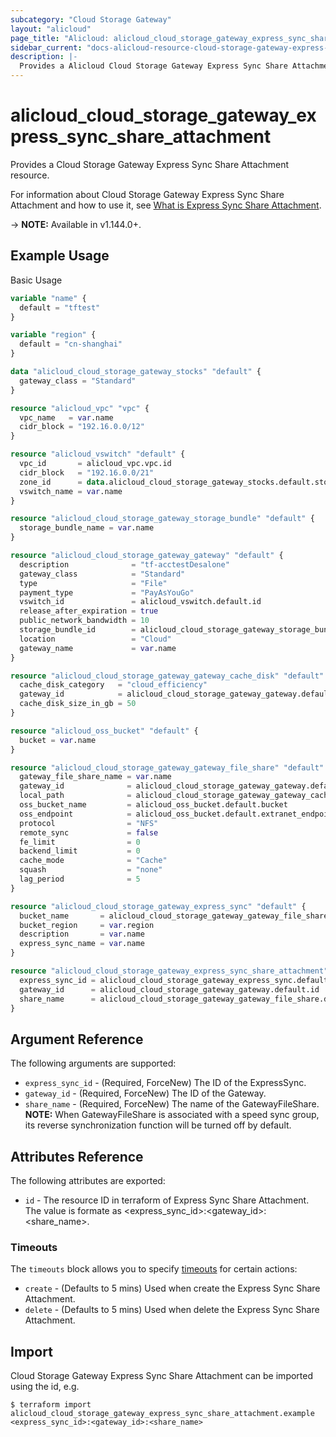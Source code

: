 ```yaml
---
subcategory: "Cloud Storage Gateway"
layout: "alicloud"
page_title: "Alicloud: alicloud_cloud_storage_gateway_express_sync_share_attachment"
sidebar_current: "docs-alicloud-resource-cloud-storage-gateway-express-sync-share-attachment"
description: |-
  Provides a Alicloud Cloud Storage Gateway Express Sync Share Attachment resource.
---
```


# alicloud\_cloud\_storage\_gateway\_express\_sync\_share\_attachment

Provides a Cloud Storage Gateway Express Sync Share Attachment resource.

For information about Cloud Storage Gateway Express Sync Share Attachment and how to use it, see [What is Express Sync Share Attachment](https://www.alibabacloud.com/help/en/doc-detail/53972.htm).

-> **NOTE:** Available in v1.144.0+.

## Example Usage

Basic Usage

```terraform
variable "name" {
  default = "tftest"
}

variable "region" {
  default = "cn-shanghai"
}

data "alicloud_cloud_storage_gateway_stocks" "default" {
  gateway_class = "Standard"
}

resource "alicloud_vpc" "vpc" {
  vpc_name   = var.name
  cidr_block = "192.16.0.0/12"
}

resource "alicloud_vswitch" "default" {
  vpc_id       = alicloud_vpc.vpc.id
  cidr_block   = "192.16.0.0/21"
  zone_id      = data.alicloud_cloud_storage_gateway_stocks.default.stocks.0.zone_id
  vswitch_name = var.name
}

resource "alicloud_cloud_storage_gateway_storage_bundle" "default" {
  storage_bundle_name = var.name
}

resource "alicloud_cloud_storage_gateway_gateway" "default" {
  description              = "tf-acctestDesalone"
  gateway_class            = "Standard"
  type                     = "File"
  payment_type             = "PayAsYouGo"
  vswitch_id               = alicloud_vswitch.default.id
  release_after_expiration = true
  public_network_bandwidth = 10
  storage_bundle_id        = alicloud_cloud_storage_gateway_storage_bundle.default.id
  location                 = "Cloud"
  gateway_name             = var.name
}

resource "alicloud_cloud_storage_gateway_gateway_cache_disk" "default" {
  cache_disk_category   = "cloud_efficiency"
  gateway_id            = alicloud_cloud_storage_gateway_gateway.default.id
  cache_disk_size_in_gb = 50
}

resource "alicloud_oss_bucket" "default" {
  bucket = var.name
}

resource "alicloud_cloud_storage_gateway_gateway_file_share" "default" {
  gateway_file_share_name = var.name
  gateway_id              = alicloud_cloud_storage_gateway_gateway.default.id
  local_path              = alicloud_cloud_storage_gateway_gateway_cache_disk.default.local_file_path
  oss_bucket_name         = alicloud_oss_bucket.default.bucket
  oss_endpoint            = alicloud_oss_bucket.default.extranet_endpoint
  protocol                = "NFS"
  remote_sync             = false
  fe_limit                = 0
  backend_limit           = 0
  cache_mode              = "Cache"
  squash                  = "none"
  lag_period              = 5
}

resource "alicloud_cloud_storage_gateway_express_sync" "default" {
  bucket_name       = alicloud_cloud_storage_gateway_gateway_file_share.default.oss_bucket_name
  bucket_region     = var.region
  description       = var.name
  express_sync_name = var.name
}

resource "alicloud_cloud_storage_gateway_express_sync_share_attachment" "default" {
  express_sync_id = alicloud_cloud_storage_gateway_express_sync.default.id
  gateway_id      = alicloud_cloud_storage_gateway_gateway.default.id
  share_name      = alicloud_cloud_storage_gateway_gateway_file_share.default.gateway_file_share_name
}
```

## Argument Reference

The following arguments are supported:

* `express_sync_id` - (Required, ForceNew) The ID of the ExpressSync.
* `gateway_id` - (Required, ForceNew) The ID of the Gateway.
* `share_name` - (Required, ForceNew) The name of the GatewayFileShare. **NOTE:** When GatewayFileShare is associated with a speed sync group, its reverse synchronization function will be turned off by default.


## Attributes Reference

The following attributes are exported:

* `id` - The resource ID in terraform of Express Sync Share Attachment. The value is formate as <express_sync_id>:<gateway_id>:<share_name>.

### Timeouts

The `timeouts` block allows you to specify [timeouts](https://www.terraform.io/docs/configuration-0-11/resources.html#timeouts) for certain actions:

* `create` - (Defaults to 5 mins) Used when create the Express Sync Share Attachment.
* `delete` - (Defaults to 5 mins) Used when delete the Express Sync Share Attachment.

## Import

Cloud Storage Gateway Express Sync Share Attachment can be imported using the id, e.g.

```
$ terraform import alicloud_cloud_storage_gateway_express_sync_share_attachment.example <express_sync_id>:<gateway_id>:<share_name>
```